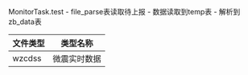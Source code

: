 MonitorTask.test  -  file_parse表读取待上报  - 数据读取到temp表 - 解析到zb_data表



| 文件类型   | 类型名称   |
| ------ | ------ |
| wzcdss | 微震实时数据 |
